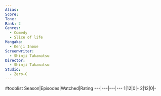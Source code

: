 ```yaml
---
Alias:
Score:
Tone: 
Rank: 2
Genres:
  - Comedy
  - Slice of life
Mangaka:
  - Kenji Inoue
Screenwriter:
  - Shinji Takamatsu
Director:
  - Shinji Takamatsu
Studio:
  - Zero-G
---
```

#todolist
Season|Episodes|Watched|Rating
---|---|---|---
1|12|0|-
2|12|0|-
